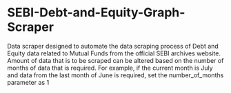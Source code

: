 # SEBI-Debt-and-Equity-Graph-Scraper
Data scraper designed to automate the data scraping process of Debt and Equity data related to Mutual Funds from the official SEBI archives website. 
Amount of data that is to be scraped can be altered based on the number of months of data that is required. 
For example, if the current month is July and data from the last month of June is required, set the number_of_months parameter as 1
